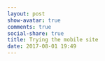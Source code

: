 ```yaml
---
layout: post
show-avatar: true
comments: true
social-share: true
title: Trying the mobile site
date: 2017-08-01 19:49
---
```

